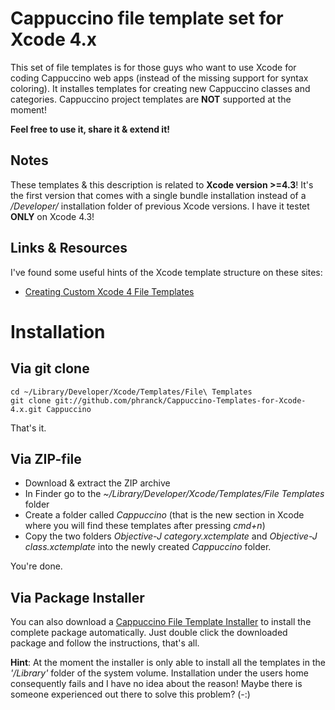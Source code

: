 Cappuccino file template set for Xcode 4.x
==========================================

This set of file templates is for those guys who want to use Xcode for coding Cappuccino web apps (instead of the missing support for syntax coloring). 
It installes templates for creating new Cappuccino classes and categories. Cappuccino project templates are **NOT** supported at the moment!

**Feel free to use it, share it & extend it!**


Notes
-----
These templates & this description is related to **Xcode version >=4.3**! It's the first version that comes with a single bundle installation instead of a */Developer/* installation folder of previous Xcode versions. I have it testet **ONLY** on Xcode 4.3!

Links & Resources
-----------------
I've found some useful hints of the Xcode template structure on these sites:

- [Creating Custom Xcode 4 File Templates](http://meandmark.com/blog/2011/11/creating-custom-xcode-4-file-templates/)


Installation
============

Via git clone
--------------

	cd ~/Library/Developer/Xcode/Templates/File\ Templates
	git clone git://github.com/phranck/Cappuccino-Templates-for-Xcode-4.x.git Cappuccino

That's it.


Via ZIP-file
-------------

- Download & extract the ZIP archive
- In Finder go to the *~/Library/Developer/Xcode/Templates/File Templates* folder
- Create a folder called *Cappuccino* (that is the new section in Xcode where you will find these templates after pressing *cmd+n*)
- Copy the two folders *Objective-J category.xctemplate* and *Objective-J class.xctemplate* into the newly created *Cappuccino* folder.

You're done.


Via Package Installer
---------------------

You can also download a [Cappuccino File Template Installer](https://github.com/downloads/phranck/Cappuccino-Templates-for-Xcode-4.x/Cappuccino%20File%20Templates%20For%20Xcode.pkg) to install the complete package automatically. Just double click the downloaded package and follow the instructions, that's all.

**Hint**: At the moment the installer is only able to install all the templates in the *'/Library'* folder of the system volume. Installation under the users home consequently fails and I have no idea about the reason! Maybe there is someone experienced out there to solve this problem? (-:)